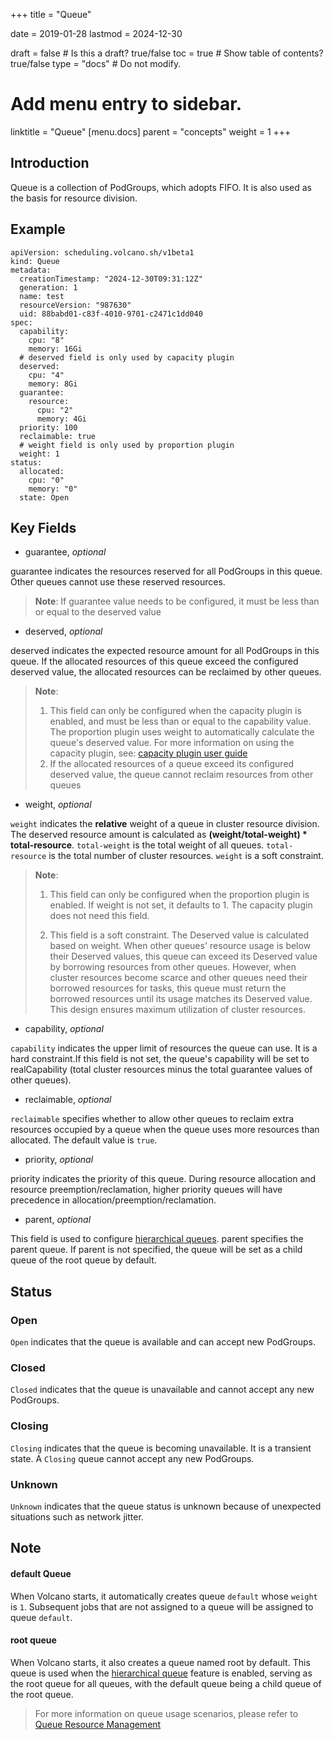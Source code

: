 +++
title =  "Queue"


date = 2019-01-28
lastmod = 2024-12-30

draft = false  # Is this a draft? true/false
toc = true  # Show table of contents? true/false
type = "docs"  # Do not modify.

# Add menu entry to sidebar.
linktitle = "Queue"
[menu.docs]
  parent = "concepts"
  weight = 1
+++

## Introduction
Queue is a collection of PodGroups, which adopts FIFO. It is also used as the basis for resource division.
## Example
```shell
apiVersion: scheduling.volcano.sh/v1beta1
kind: Queue
metadata:
  creationTimestamp: "2024-12-30T09:31:12Z"
  generation: 1
  name: test
  resourceVersion: "987630"
  uid: 88babd01-c83f-4010-9701-c2471c1dd040
spec:
  capability:
    cpu: "8"
    memory: 16Gi
  # deserved field is only used by capacity plugin
  deserved:
    cpu: "4"
    memory: 8Gi
  guarantee:
    resource:
      cpu: "2"
      memory: 4Gi
  priority: 100
  reclaimable: true
  # weight field is only used by proportion plugin
  weight: 1
status:
  allocated:
    cpu: "0"
    memory: "0"
  state: Open
```

## Key Fields
* guarantee, *optional*

guarantee indicates the resources reserved for all PodGroups in this queue. Other queues cannot use these reserved resources.

> **Note**: If guarantee value needs to be configured, it must be less than or equal to the deserved value

* deserved, *optional*

deserved indicates the expected resource amount for all PodGroups in this queue. If the allocated resources of this queue exceed the configured deserved value, the allocated resources can be reclaimed by other queues.

> **Note**:
> 
> 1. This field can only be configured when the capacity plugin is enabled, and must be less than or equal to the capability value. The proportion plugin uses weight to automatically calculate the queue's deserved value. For more information on using the capacity plugin, see: [capacity plugin user guide](https://github.com/volcano-sh/volcano/blob/5b817b1cdf3a5638ba38e934b44af051c9fb419e/docs/user-guide/how_to_use_capacity_plugin.md)
> 2. If the allocated resources of a queue exceed its configured deserved value, the queue cannot reclaim resources from other queues

* weight, *optional*

`weight` indicates the **relative** weight of a queue in cluster resource division. The deserved resource amount is calculated as **(weight/total-weight) * total-resource**. `total-weight` is the total weight of all queues. `total-resource` is the total number of cluster resources. `weight` is a soft constraint.

> **Note**: 
> 
> 1. This field can only be configured when the proportion plugin is enabled. If weight is not set, it defaults to 1. The capacity plugin does not need this field.
> 
> 2. This field is a soft constraint. The Deserved value is calculated based on weight. When other queues' resource usage is below their Deserved values, this queue can exceed its Deserved value by borrowing resources from other queues. However, when cluster resources become scarce and other queues need their borrowed resources for tasks, this queue must return the borrowed resources until its usage matches its Deserved value. This design ensures maximum utilization of cluster resources.

* capability, *optional*

`capability` indicates the upper limit of resources the queue can use. It is a hard constraint.If this field is not set, the queue's capability will be set to realCapability (total cluster resources minus the total guarantee values of other queues).

* reclaimable, *optional*

`reclaimable` specifies whether to allow other queues to reclaim extra resources occupied by a queue when the queue uses more resources than allocated. The default value is `true`.

* priority, *optional*

priority indicates the priority of this queue. During resource allocation and resource preemption/reclamation, higher priority queues will have precedence in allocation/preemption/reclamation.

* parent, *optional*

This field is used to configure [hierarchical queues](hierarchical_queue.md). parent specifies the parent queue. If parent is not specified, the queue will be set as a child queue of the root queue by default.

## Status
### Open
`Open` indicates that the queue is available and can accept new PodGroups.
### Closed
`Closed` indicates that the queue is unavailable and cannot accept any new PodGroups.
### Closing
`Closing` indicates that the queue is becoming unavailable. It is a transient state. A `Closing` queue cannot accept any new PodGroups.
### Unknown
`Unknown` indicates that the queue status is unknown because of unexpected situations such as network jitter.
  
## Note
#### default Queue
When Volcano starts, it automatically creates queue `default` whose `weight` is `1`. Subsequent jobs that are not assigned to a queue will be assigned to queue `default`.
#### root queue
When Volcano starts, it also creates a queue named root by default. This queue is used when the [hierarchical queue](/en/docs/hierarchical_queue) feature is enabled, serving as the root queue for all queues, with the default queue being a child queue of the root queue.

> For more information on queue usage scenarios, please refer to [Queue Resource Management](/en/docs/queue_resource_management)